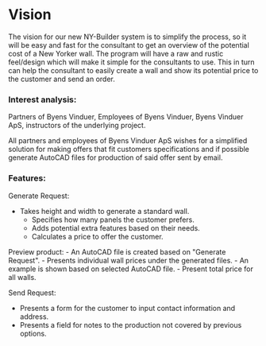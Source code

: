 # Vision

The vision for our new NY-Builder system is to simplify the process, so it will be easy and fast for the consultant to get an overview of the potential cost of a New Yorker wall.
The program will have a raw and rustic feel/design which will make it simple for the consultants to use. This in turn can help the consultant to easily create a wall and show its potential price to the customer and send an order.


### Interest  analysis:

Partners of Byens Vinduer, Employees of Byens Vinduer, Byens Vinduer ApS, instructors of the underlying project.

All partners and employees of Byens Vinduer ApS wishes for a simplified solution for making offers that fit customers specifications and if possible generate AutoCAD files for production of said offer sent by email.

### Features:

Generate Request:
  - Takes height and width to generate a standard wall.
    - Specifies how many panels the customer prefers.
    - Adds potential extra features based on their needs.
    - Calculates a price to offer the customer.
  
Preview product:
    - An AutoCAD file is created based on "Generate Request".
      - Presents individual wall prices under the generated files.
      - An example is shown based on selected AutoCAD file.
    - Present total price for all walls.

Send Request:
  - Presents a form for the customer to input contact information and address.
  - Presents a field for notes to the production not covered by previous options.
  

